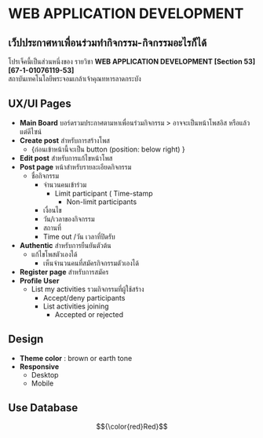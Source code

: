 # WEB APPLICATION DEVELOPMENT 



## เว็ปประกาศหาเพื่อนร่วมทำกิจกรรม-กิจกรรมอะไรก็ได้
โปรเจ็คนี้เป็นส่วนหนึ่งของ รายวิชา **WEB APPLICATION DEVELOPMENT [Section 53][67-1-01076119-53]**  
สถาบันเทคโนโลยีพระจอมเกล้าเจ้าคุณทหารลาดกระบัง
## UX/UI Pages

 - **Main Board** บอร์ดรวมประกาศตามหาเพื่อนร่วมกิจกรรม > อาจจะเป็นหน้าโพสอิส หรือแล้วแต่ดีไซน์
- **Create post** สำหรับการสร้างโพส
	-  {ก่อนเข้าหน้านี้จะเป็น button (position: below right) }
-   **Edit post** สำหรับการแก้ไขหน้าโพส
-   **Post page** หน้าสำหรับรายละเอียดกิจกรรม
	- ชื่อกิจกรรม
		- จำนวนคนเข้าร่วม
			- Limit participant ( Time-stamp
				- Non-limit participants
		-   เงื่อนไข
		-   วัน/เวลาของกิจกรรม
		-   สถานที่
		-   Time out /วัน เวลาที่ปิดรับ
-   **Authentic** สำหรับการยืนยันตัวต้น
    -   แก้ไขโพสตัวเองได้
        -   เห็นจำนวนคนที่สมัครกิจกรรมตัวเองได้
 -   **Register page** สำหรับการสมัคร
-   **Profile User**
    -   List my activities รวมกิจกรรมที่ผู้ใช้สร้าง
        -   Accept/deny participants
        -   List activities joining
            -   Accepted or rejected
## Design

-   **Theme color** : brown or earth tone
-   **Responsive**
    -   Desktop
    -   Mobile

## Use Database
$${\color{red}Red}$$